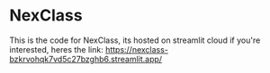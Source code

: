 # NexClass
This is the code for NexClass, its hosted on streamlit cloud if you're interested, heres the link:
https://nexclass-bzkrvohqk7vd5c27bzghb6.streamlit.app/
